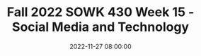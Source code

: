 ---
layout: single_presentation
name: fall-2022-sowk-430-week-15-social-media-and-technology.md
title: "Fall 2022 SOWK 430 Week 15 - Social Media and Technology"
date:  2022-11-27 08:00:00
presentation_id: iD8yXx
permalink: /presentations/iD8yXx/
redirect_from:
  - /presentations/iD8yXx/fall-2022-sowk-430-week-15-social-media-and-technology
slides: 
  - slide_name: deck-9326-large-0.jpeg
    slide_text: >
      <p>Social Media and Social Work SOWK 430 Week 15
      Jacob Campbell, LICSW at Heritage University in the Fall 2022 Photo by Karsten Winegeart on Unsplash</p>
      
  - slide_name: deck-9326-large-1.jpeg
    slide_text: >
      <p>NATIONAL ASSOCIATION OF SOCIAL WORKERS ASSOCIATION OF SOCIAL WORK BOARDS COUNCIL ON SOCIAL WORK EDUCATION CLINICAL SOCIAL WORK ASSOCIATION
      N A S W, A S W B, C S W E , &amp; C S W A S t a n d a r d s f o r
      Technology in Social Work Practice
      Reading This Week NASW, ASWB, CSWE, and CSWA Standards for Technology in Social Work Practice</p>
      
  - slide_name: deck-9326-large-2.jpeg
    slide_text: >
      <p>Final Assignments Last Week of Class Assignment 05: Applying an Ethical Decision-Making Model Paper Meta: Points 100 points (16% of total points); Deadline Sunday 11/27/22; Friday 12/02/22 Completion via Anthology Portfolio (My Heritage Assignments A–05: Applying an Ethical Decision-Making Model Paper). You can find the Case Study for Final Paper and a PDF Version of these instructions with the rubric included. Purpose: The Applying an Ethical Decision-Making Model Paper allows students to display their skills in applying an ethical framework to a case study. Task: Students will work individually to author a final paper that is 750–1000 words in length. The final report should address the first four NASW Essential Steps to Ethical Problems Solving regarding the assigned case study (this can be accessed in the assignment description). Student papers should include headings (APA formats level one heading as bold, centered, and following a title case capitalization style) for each of the first four steps. These steps include: 1. DETERMINE whether there is an ethical issue or/and dilemma. Is there a conflict of values, rights, or professional responsibilities? 2. IDENTIFY the key values and principles involved. What meanings and limitations are typically attached to these competing values? 3. RANK the values or ethical principles that are most relevant to the issue or dilemma in your professional judgment. What reasons can you provide for prioritizing one competing value/principle over another? 4. DEVELOP an action plan consistent with the ethical priorities that have been determined as central to the dilemma. As appropriate, have you conferred with clients and colleagues about the potential risks and consequences of alternative courses of action? Can you support or justify your action plan with the values/principles on which the intervention is based? This assignment is a key assignment[1] for the program. It is designed to assess students’ ethical and professional behavior, the first competency described by the Council on Social Work Education. The following is the language used in the 2022 education and policy standards (EPAS): Competency 1: Demonstrate Ethical and Professional Behavior Social workers understand the value base of the profession and its ethical standards, as well as relevant policies, laws, and regulations that may affect practice with individuals, families, groups, organizations, and communities. Social workers understand that ethics are informed by principles of human rights and apply them toward realizing social, racial, economic, and environmental justice in their practice. Social workers understand
      Assignment 06a: [Extra Credit] Bias Testing Reflective Paper The faculty for this course offers students two different opportunities for extra credit. The first is a minor assignment for participating in the Implicit Association Test from Harvard (or a similar test for bias) and reflecting on your findings. The second is a more intensive research paper discussing the historical context of social work. These assignments are extra credit and not mandatory. This description is for the more minor assignment. Meta: Points 31.25 (5% of total points); Deadline Friday 12/02/22 at 11:55 PM; Completion via My Heritage Assignments (A–06a: [Extra Credit] Bias Testing Reflective Paper) as an uploaded document. You can also see a copy of the assignment instructions and rubric. Purpose: The Bias Testing Reflective Paper provides an avenue for students to self-reflect on their own biases after completing a bias testing process. Task: Students will participate in Harvard’s Implicit Association Test and write a reflective paper 500 to 750 words in length. They will consider their experience with the test, their results, and what they might be able to learn from the experience. Success: Students will submit a paper demonstrating strong academic writing and self-reflective skills. Essays are graded according to the Reflective Paper Rubric. Feedback will be provided with final grades due by the instructor no later than Wednesday 12/14/22 at 5:00 PM.
      Assignment 06b: [Extra Credit] Social Work Historical Context Research Paper Instructions and Rubric The faculty for this course offers students two different opportunities for extra credit. The first is a minor assignment for participating in the Implicit Association Test from Harvard (or a similar test for bias) and reflecting on your findings. The second is a more intensive research paper discussing the historical context of social work. These assignments are extra credit and not mandatory. This description is for the more major assignment. Meta: Points 62.5 (10% of total points); Deadline Friday 12/02/22 at 11:55 PM; Completion via My Heritage Assignments (A–06b: [Extra Credit] Social Work Historical Context Research Paper) as an uploaded document. You can also see a PDF copy of the assignment instructions and rubric. Purpose: The Social Work Historical Context Research Paper allows students to dive into the literature on social work history. Task: Students will individually author a paper regarding some aspect of social work history. This is left intentionally broad to allow students to look at any element they want. Some potential suggestions include when and how various populations started engaging in social work (consider how social work historically related to Native Americans, persons with disabilities, or the start of social workers working in a school-based setting. The paper should be approximately 1,250 to 1,500 words in length. An abstract is not necessary for this paper but may be included. Success: Students will submit a paper demonstrating academic skills describing the historical context for social work through research found in peer-reviewed journal articles. They will be able to demonstrate scientific writing skills. Grades will be assessed using the APA Research Paper Rubric. Feedback will be provided with final grades due by the instructor no later than Wednesday 12/14/22 at 5:00 PM.</p>
      
  - slide_name: deck-9326-large-3.jpeg
    slide_text: >
      <p>Please Complete Your…</p>
      
  - slide_name: deck-9326-large-4.jpeg
    slide_text: >
      <p>Join me for a celebration December 7th at 5:30 PM SWL 104</p>
      
presentation_description: >
  <p>You have made it to the end of this class! This week is the final week of coursework. This week we are exploring ethics around technology. The learning objectives for week 15 include:</p>
  <ul>
  <li>Understand the new technology standards of NASW.</li>
  <li>Develop your own strategies to use technology ethically.</li>
  </ul>
  
downloadable_slides: deck-9326.pdf
slides_count: 5
header:
  teaser: deck-9326-thumb-0.jpeg
presentation_video: >
  <iframe src="https://heritage.hosted.panopto.com/Panopto/Pages/Embed.aspx?id=ac067c67-3b07-4352-8aa9-af5a014267fd&autoplay=false&offerviewer=true&showtitle=true&showbrand=true&captions=false&interactivity=all" height="405" width="720" style="border: 1px solid #464646;" allowfullscreen allow="autoplay"></iframe>
location: "Heritage University"
tags:
  - Heritage University
  - BASW Program
  - SOWK 430
---